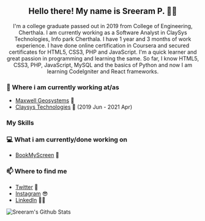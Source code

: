 <h2 align="center">Hello there! My name is Sreeram P. 👋🤓</h2>
<p align="center">I'm a college graduate passed out in 2019 from College of Engineering, Cherthala. I am currently working as a Software Analyst in ClaySys Technologies, Info park Cherthala. I have 1 year and 3 months of work experience. I have done online certification in Coursera and secured certificates for HTML5, CSS3, PHP and JavaScript. I'm a quick learner and great passion in programming and learning the same. So far, I know HTML5, CSS3, PHP, JavaScript, MySQL and the basics of Python and now I am learning CodeIgniter and React frameworks.</p>

### 💼 Where i am currently working at/as
- [Maxwell Geosystems](https://www.maxwellgeosystems.com/) 💼
- [Claysys Technologies](https://www.claysys.com/) 💼 (2019 Jun - 2021 Apr)

### My Skills


### 💻 What i am currently/done working on
- [BookMyScreen](http://sreeramp96.rf.gd/BookMyScreen/)  🚀

### 📫 Where to find me
- [Twitter](https://twitter.com/sreeramp96) 🐤
- [Instagram](https://instagram.com/sreeramp96) 😎
- [LinkedIn](https://linkedin.com/in/sreeramp96) 👨💼

![Sreeram's Github Stats](https://github-readme-stats.vercel.app/api?username=sreeramp96&show_icons=true&theme=radical)
